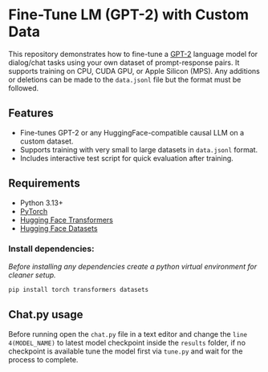 # Fine-Tune LM (GPT-2) with Custom Data

This repository demonstrates how to fine-tune a [GPT-2](https://huggingface.co/openai-community/gpt2) language model for dialog/chat tasks using your own dataset of prompt-response pairs. It supports training on CPU, CUDA GPU, or Apple Silicon (MPS). Any additions or deletions can be made to the `data.jsonl` file but the format must be followed.

## Features

- Fine-tunes GPT-2 or any HuggingFace-compatible causal LLM on a custom dataset.
- Supports training with very small to large datasets in `data.jsonl` format.
- Includes interactive test script for quick evaluation after training.

## Requirements

- Python 3.13+
- [PyTorch](https://pytorch.org/)
- [Hugging Face Transformers](https://github.com/huggingface/transformers)
- [Hugging Face Datasets](https://github.com/huggingface/datasets)

### Install dependencies:

*Before installing any dependencies create a python virtual environment for cleaner setup.*

```bash
pip install torch transformers datasets
```

## Chat.py usage

Before running open the `chat.py` file in a text editor and change the `line 4(MODEL_NAME)` to latest model checkpoint inside the `results` folder, if no checkpoint is available tune the model first via `tune.py` and wait for the process to complete.

